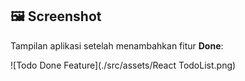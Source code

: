 ## 🖼️ Screenshot

Tampilan aplikasi setelah menambahkan fitur **Done**:

![Todo Done Feature](./src/assets/React TodoList.png)
